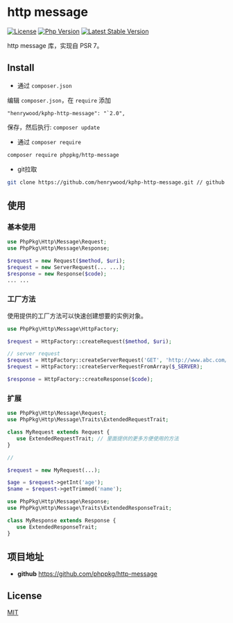 # http message

[![License](https://img.shields.io/packagist/l/phppkg/http-message.svg?style=flat-square)](LICENSE)
[![Php Version](https://img.shields.io/badge/php-%3E=8.0.0-brightgreen.svg?maxAge=2592000)](https://packagist.org/packages/phppkg/http-message)
[![Latest Stable Version](http://img.shields.io/packagist/v/phppkg/http-message.svg)](https://packagist.org/packages/phppkg/http-message)

http message 库，实现自 PSR 7。

## Install

- 通过 `composer.json`

编辑 `composer.json`，在 `require` 添加

```
"henrywood/kphp-http-message": "`2.0",
```

保存，然后执行: `composer update`

- 通过 `composer require`

```bash
composer require phppkg/http-message
```

- git拉取

```bash
git clone https://github.com/henrywood/kphp-http-message.git // github
```

## 使用

### 基本使用

```php
use PhpPkg\Http\Message\Request;
use PhpPkg\Http\Message\Response;

$request = new Request($method, $uri);
$request = new ServerRequest(... ...);
$response = new Response($code);
... ...
```

### 工厂方法

使用提供的工厂方法可以快速创建想要的实例对象。

```php
use PhpPkg\Http\Message\HttpFactory;

$request = HttpFactory::createRequest($method, $uri);

// server request
$request = HttpFactory::createServerRequest('GET', 'http://www.abc.com/home');
$request = HttpFactory::createServerRequestFromArray($_SERVER);

$response = HttpFactory::createResponse($code);
```

### 扩展

```php
use PhpPkg\Http\Message\Request;
use PhpPkg\Http\Message\Traits\ExtendedRequestTrait;

class MyRequest extends Request {
   use ExtendedRequestTrait; // 里面提供的更多方便使用的方法
}

// 

$request = new MyRequest(...);

$age = $request->getInt('age');
$name = $request->getTrimmed('name');
```

```php
use PhpPkg\Http\Message\Response;
use PhpPkg\Http\Message\Traits\ExtendedResponseTrait;

class MyResponse extends Response {
   use ExtendedResponseTrait;
}
```

## 项目地址

- **github** https://github.com/phppkg/http-message

## License

[MIT](LICENSE)
